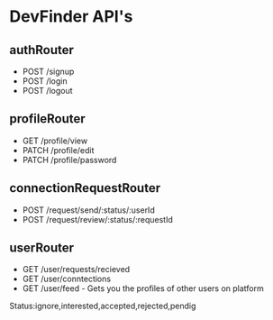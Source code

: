 # DevFinder API's

## authRouter

- POST /signup
- POST /login
- POST /logout

## profileRouter

- GET /profile/view
- PATCH /profile/edit
- PATCH /profile/password

## connectionRequestRouter

- POST /request/send/:status/:userId
- POST /request/review/:status/:requestId

## userRouter

- GET /user/requests/recieved
- GET /user/conntections
- GET /user/feed - Gets you the profiles of other users on platform

Status:ignore,interested,accepted,rejected,pendig
